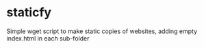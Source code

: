 # staticfy

Simple wget script to make static copies of websites, adding empty index.html in each sub-folder
